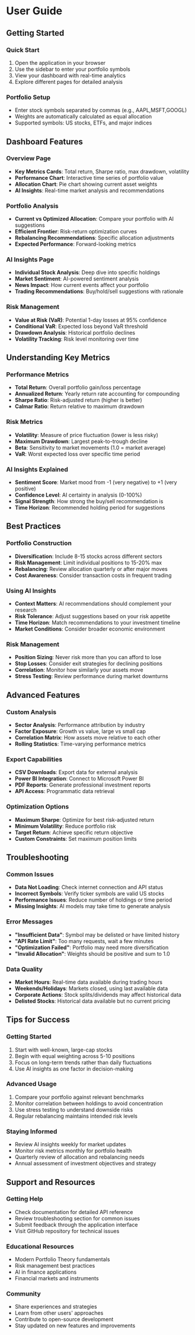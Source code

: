 # User Guide

## Getting Started

### Quick Start
1. Open the application in your browser
2. Use the sidebar to enter your portfolio symbols
3. View your dashboard with real-time analytics
4. Explore different pages for detailed analysis

### Portfolio Setup
- Enter stock symbols separated by commas (e.g., AAPL,MSFT,GOOGL)
- Weights are automatically calculated as equal allocation
- Supported symbols: US stocks, ETFs, and major indices

## Dashboard Features

### Overview Page
- **Key Metrics Cards**: Total return, Sharpe ratio, max drawdown, volatility
- **Performance Chart**: Interactive time series of portfolio value
- **Allocation Chart**: Pie chart showing current asset weights
- **AI Insights**: Real-time market analysis and recommendations

### Portfolio Analysis
- **Current vs Optimized Allocation**: Compare your portfolio with AI suggestions
- **Efficient Frontier**: Risk-return optimization curves
- **Rebalancing Recommendations**: Specific allocation adjustments
- **Expected Performance**: Forward-looking metrics

### AI Insights Page
- **Individual Stock Analysis**: Deep dive into specific holdings
- **Market Sentiment**: AI-powered sentiment analysis
- **News Impact**: How current events affect your portfolio
- **Trading Recommendations**: Buy/hold/sell suggestions with rationale

### Risk Management
- **Value at Risk (VaR)**: Potential 1-day losses at 95% confidence
- **Conditional VaR**: Expected loss beyond VaR threshold
- **Drawdown Analysis**: Historical portfolio declines
- **Volatility Tracking**: Risk level monitoring over time

## Understanding Key Metrics

### Performance Metrics
- **Total Return**: Overall portfolio gain/loss percentage
- **Annualized Return**: Yearly return rate accounting for compounding
- **Sharpe Ratio**: Risk-adjusted return (higher is better)
- **Calmar Ratio**: Return relative to maximum drawdown

### Risk Metrics
- **Volatility**: Measure of price fluctuation (lower is less risky)
- **Maximum Drawdown**: Largest peak-to-trough decline
- **Beta**: Sensitivity to market movements (1.0 = market average)
- **VaR**: Worst expected loss over specific time period

### AI Insights Explained
- **Sentiment Score**: Market mood from -1 (very negative) to +1 (very positive)
- **Confidence Level**: AI certainty in analysis (0-100%)
- **Signal Strength**: How strong the buy/sell recommendation is
- **Time Horizon**: Recommended holding period for suggestions

## Best Practices

### Portfolio Construction
- **Diversification**: Include 8-15 stocks across different sectors
- **Risk Management**: Limit individual positions to 15-20% max
- **Rebalancing**: Review allocation quarterly or after major moves
- **Cost Awareness**: Consider transaction costs in frequent trading

### Using AI Insights
- **Context Matters**: AI recommendations should complement your research
- **Risk Tolerance**: Adjust suggestions based on your risk appetite
- **Time Horizon**: Match recommendations to your investment timeline
- **Market Conditions**: Consider broader economic environment

### Risk Management
- **Position Sizing**: Never risk more than you can afford to lose
- **Stop Losses**: Consider exit strategies for declining positions
- **Correlation**: Monitor how similarly your assets move
- **Stress Testing**: Review performance during market downturns

## Advanced Features

### Custom Analysis
- **Sector Analysis**: Performance attribution by industry
- **Factor Exposure**: Growth vs value, large vs small cap
- **Correlation Matrix**: How assets move relative to each other
- **Rolling Statistics**: Time-varying performance metrics

### Export Capabilities
- **CSV Downloads**: Export data for external analysis
- **Power BI Integration**: Connect to Microsoft Power BI
- **PDF Reports**: Generate professional investment reports
- **API Access**: Programmatic data retrieval

### Optimization Options
- **Maximum Sharpe**: Optimize for best risk-adjusted return
- **Minimum Volatility**: Reduce portfolio risk
- **Target Return**: Achieve specific return objective
- **Custom Constraints**: Set maximum position limits

## Troubleshooting

### Common Issues
- **Data Not Loading**: Check internet connection and API status
- **Incorrect Symbols**: Verify ticker symbols are valid US stocks
- **Performance Issues**: Reduce number of holdings or time period
- **Missing Insights**: AI models may take time to generate analysis

### Error Messages
- **"Insufficient Data"**: Symbol may be delisted or have limited history
- **"API Rate Limit"**: Too many requests, wait a few minutes
- **"Optimization Failed"**: Portfolio may need more diversification
- **"Invalid Allocation"**: Weights should be positive and sum to 1.0

### Data Quality
- **Market Hours**: Real-time data available during trading hours
- **Weekends/Holidays**: Markets closed, using last available data
- **Corporate Actions**: Stock splits/dividends may affect historical data
- **Delisted Stocks**: Historical data available but no current pricing

## Tips for Success

### Getting Started
1. Start with well-known, large-cap stocks
2. Begin with equal weighting across 5-10 positions
3. Focus on long-term trends rather than daily fluctuations
4. Use AI insights as one factor in decision-making

### Advanced Usage
1. Compare your portfolio against relevant benchmarks
2. Monitor correlation between holdings to avoid concentration
3. Use stress testing to understand downside risks
4. Regular rebalancing maintains intended risk levels

### Staying Informed
- Review AI insights weekly for market updates
- Monitor risk metrics monthly for portfolio health
- Quarterly review of allocation and rebalancing needs
- Annual assessment of investment objectives and strategy

## Support and Resources

### Getting Help
- Check documentation for detailed API reference
- Review troubleshooting section for common issues
- Submit feedback through the application interface
- Visit GitHub repository for technical issues

### Educational Resources
- Modern Portfolio Theory fundamentals
- Risk management best practices
- AI in finance applications
- Financial markets and instruments

### Community
- Share experiences and strategies
- Learn from other users' approaches
- Contribute to open-source development
- Stay updated on new features and improvements